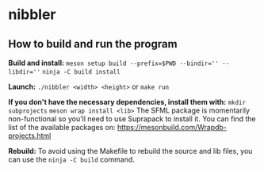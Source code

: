 # nibbler

## How to build and run the program

**Build and install:**
`meson setup build --prefix=$PWD --bindir='' --libdir=''`
`ninja -C build install`

**Launch:**
`./nibbler <width> <height>` or `make run`

**If you don't have the necessary dependencies, install them with:**
`mkdir subprojects`
`meson wrap install <lib>`
The SFML package is momentarily non-functional so you'll need to use Suprapack to install it.
You can find the list of the available packages on: https://mesonbuild.com/Wrapdb-projects.html

**Rebuild:**
To avoid using the Makefile to rebuild the source and lib files, you can use the `ninja -C build` command.
